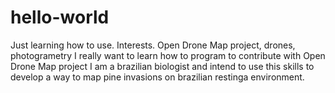 # hello-world
Just learning how to use. Interests. Open Drone Map project, drones, photogrametry
I really want to learn how to program to contribute with Open Drone Map project
I am a brazilian biologist and intend to use this skills to develop a way to map pine invasions on brazilian restinga environment.
